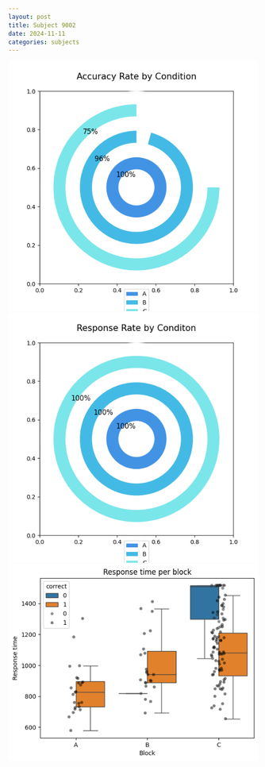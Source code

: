 ```yaml
---
layout: post
title: Subject 9002
date: 2024-11-11
categories: subjects
---
```


![](data/9002/run-3/9002_accuracy_rate.png)
![](data/9002/run-3/9002_response_rate.png)
![](data/9002/run-3/9002_rt.png)
